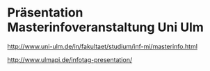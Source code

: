 # Präsentation Masterinfoveranstaltung Uni Ulm

http://www.uni-ulm.de/in/fakultaet/studium/inf-mi/masterinfo.html

http://www.ulmapi.de/infotag-presentation/

